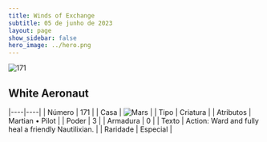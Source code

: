 ```yaml
---
title: Winds of Exchange
subtitle: 05 de junho de 2023
layout: page
show_sidebar: false
hero_image: ../hero.png
---
```


![171](https://mastervault-storage-prod.s3.amazonaws.com/media/card_front/en/600_171_943715a1de32_en.png)


## White Aeronaut

|----|----|
| Número | 171 |
| Casa | ![Mars](https://archonarcana.com/images/thumb/d/de/Mars.png/22px-Mars.png "Marte") |
| Tipo | Criatura |
| Atributos | Martian • Pilot |
| Poder | 3 |
| Armadura | 0 |
| Texto | Action: Ward and fully heal a friendly Nautilixian. |
| Raridade | Especial |
